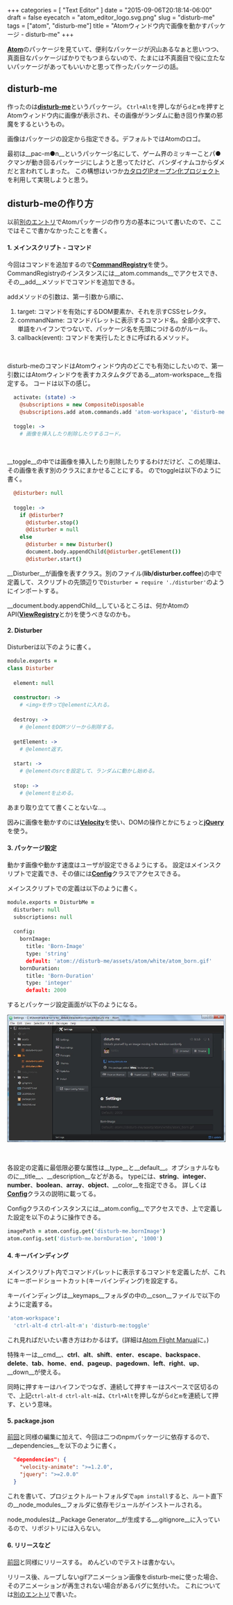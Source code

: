 +++
categories = [ "Text Editor" ]
date = "2015-09-06T20:18:14-06:00"
draft = false
eyecatch = "atom_editor_logo.svg.png"
slug = "disturb-me"
tags = ["atom", "disturb-me"]
title = "Atomウィンドウ内で画像を動かすパッケージ - disturb-me"
+++

[__Atom__](https://atom.io/)のパッケージを見ていて、便利なパッケージが沢山あるなぁと思いつつ、真面目なパッケージばかりでもつまらないので、たまには不真面目で役に立たないパッケージがあってもいいかと思って作ったパッケージの話。

## disturb-me
作ったのは[__disturb-me__](https://atom.io/packages/disturb-me)というパッケージ。
`Ctrl+Alt`を押しながら`d`と`m`を押すとAtomウィンドウ内に画像が表示され、その画像がランダムに動き回り作業の邪魔をするというもの。

画像はパッケージの設定から指定できる。デフォルトではAtomのロゴ。

最初は__pac-m●n__というパッケージ名にして、ゲーム界のミッキーことパ●クマンが動き回るパッケージにしようと思ってたけど、バンダイナムコからダメだと言われてしまった。
この構想はいつか[カタログIPオープン化プロジェクト](https://open.channel.or.jp/user.php)を利用して実現しようと思う。

## disturb-meの作り方
以前[別のエントリ](https://www.kaitoy.xyz/2015/08/21/japanese-word-selection/)でAtomパッケージの作り方の基本について書いたので、ここではそこで書かなかったことを書く。

#### 1. メインスクリプト - コマンド
今回はコマンドを追加するので[__CommandRegistry__](https://atom.io/docs/api/latest/CommandRegistry)を使う。
CommandRegistryのインスタンスには__atom.commands__でアクセスでき、その__add__メソッドでコマンドを追加できる。

addメソッドの引数は、第一引数から順に、

1. target: コマンドを有効にするDOM要素か、それを示すCSSセレクタ。
2. commandName: コマンドパレットに表示するコマンド名。全部小文字で、単語をハイフンでつないで、パッケージ名を先頭につけるのがルール。
3. callback(event): コマンドを実行したときに呼ばれるメソッド。

<br>

disturb-meのコマンドはAtomウィンドウ内のどこでも有効にしたいので、第一引数にはAtomウィンドウを表すカスタムタグである__atom-workspace__を指定する。
コードは以下の感じ。

```coffeescript
  activate: (state) ->
    @subscriptions = new CompositeDisposable
    @subscriptions.add atom.commands.add 'atom-workspace', 'disturb-me:toggle': => @toggle()

  toggle: ->
    # 画像を挿入したり削除したりするコード。
```

<br>

__toggle__の中では画像を挿入したり削除したりするわけだけど、この処理は、その画像を表す別のクラスにまかせることにする。
のでtoggleは以下のように書く。

```coffeescript
  @disturber: null

  toggle: ->
    if @disturber?
      @disturber.stop()
      @disturber = null
    else
      @disturber = new Disturber()
      document.body.appendChild(@disturber.getElement())
      @disturber.start()
```

__Disturber__が画像を表すクラス。別のファイル(__lib/disturber.coffee__)の中で定義して、スクリプトの先頭辺りで`Disturber = require './disturber'`のようにインポートする。

__document.body.appendChild__しているところは、何かAtomのAPI([__ViewRegistry__](https://atom.io/docs/api/latest/ViewRegistry)とか)を使うべきなのかも。

#### 2. Disturber
Disturberは以下のように書く。

```coffeescript
module.exports =
class Disturber

  element: null

  constructor: ->
    # <img>を作って@elementに入れる。

  destroy: ->
    # @elementをDOMツリーから削除する。

  getElement: ->
    # @element返す。

  start: ->
    # @elementのsrcを設定して、ランダムに動かし始める。

  stop: ->
    # @elementを止める。
```

あまり取り立てて書くことないな…。

因みに画像を動かすのには[__Velocity__](https://www.npmjs.com/package/velocity-animate)を使い、DOMの操作とかにちょっと[__jQuery__](https://www.npmjs.com/package/jquery)を使う。

#### 3. パッケージ設定
動かす画像や動かす速度はユーザが設定できるようにする。
設定はメインスクリプトで定義でき、その値には[__Config__](https://atom.io/docs/api/latest/Config)クラスでアクセスできる。

メインスクリプトでの定義は以下のように書く。

```coffeescript
module.exports = DisturbMe =
  disturber: null
  subscriptions: null

  config:
    bornImage:
      title: 'Born-Image'
      type: 'string'
      default: 'atom://disturb-me/assets/atom/white/atom_born.gif'
    bornDuration:
      title: 'Born-Duration'
      type: 'integer'
      default: 2000
```

するとパッケージ設定画面が以下のようになる。

![settings](/images/disturb-me/settings.jpg)

<br>

各設定の定義に最低限必要な属性は__type__と__default__。オプショナルなものに__title__、__description__などがある。
typeには、__string__、__integer__、__number__、__boolean__、__array__、__object__、__color__を指定できる。
詳しくは[__Config__](https://atom.io/docs/api/latest/Config)クラスの説明に載ってる。

Configクラスのインスタンスには__atom.config__でアクセスでき、上で定義した設定を以下のように操作できる。

```coffeescript
imagePath = atom.config.get('disturb-me.bornImage')
atom.config.set('disturb-me.bornDuration', '1000')
```

#### 4. キーバインディング
メインスクリプト内でコマンドパレットに表示するコマンドを定義したが、これにキーボードショートカット(キーバインディング)を設定する。

キーバインディングは__keymaps__フォルダの中の__cson__ファイルで以下のように定義する。

```cson
'atom-workspace':
  'ctrl-alt-d ctrl-alt-m': 'disturb-me:toggle'
```

これ見ればだいたい書き方はわかるはず。(詳細は[Atom Flight Manual](https://atom.io/docs/latest/behind-atom-keymaps-in-depth)に。)

特殊キーは__cmd__、__ctrl__、__alt__、__shift__、__enter__、__escape__、__backspace__、__delete__、__tab__、__home__、__end__、__pageup__、__pagedown__、__left__、__right__、__up__、__down__が使える。

同時に押すキーはハイフンでつなぎ、連続して押すキーはスペースで区切るので、上記`ctrl-alt-d ctrl-alt-m`は、`Ctrl+Alt`を押しながら`d`と`m`を連続して押す、という意味。
#### 5. package.json
[前回](https://www.kaitoy.xyz/2015/08/21/japanese-word-selection/#5-package-json%E7%B7%A8%E9%9B%86)と同様の編集に加えて、今回は二つのnpmパッケージに依存するので、__dependencies__を以下のように書く。

```json
  "dependencies": {
    "velocity-animate": ">=1.2.0",
    "jquery": ">=2.0.0"
  }
```

これを書いて、プロジェクトルートフォルダで`apm install`すると、ルート直下の__node_modules__フォルダに依存モジュールがインストールされる。

node_modulesは__Package Generator__が生成する__.gitignore__に入っているので、リポジトリには入らない。

#### 6. リリースなど
[前回](https://www.kaitoy.xyz/2015/08/21/japanese-word-selection/)と同様にリリースする。
めんどいのでテストは書かない。

リリース後、ループしないgifアニメーション画像をdisturb-meに使った場合、そのアニメーションが再生されない場合があるバグに気付いた。
これについては[別のエントリ](https://www.kaitoy.xyz/2015/09/07/caching-gifs-on-atom/)で書いた。
